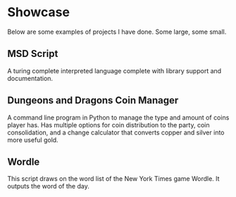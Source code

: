 # Showcase
Below are some examples of projects I have done. Some large, some small.

## MSD Script

A turing complete interpreted language complete with library support and documentation.

## Dungeons and Dragons Coin Manager
A command line program in Python to manage the type and amount of coins player has. Has multiple options for coin distribution to the party, coin consolidation, and a change calculator that converts copper and silver into more useful gold.

## Wordle
This script draws on the word list of the New York Times game Wordle. It outputs the word of the day.
